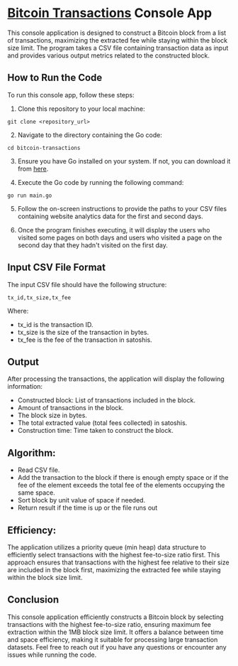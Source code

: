 # [Bitcoin Transactions](https://docs.google.com/document/d/1NgViDj9ELMuFMQDc4aOFCs2jMUkKfd9lHGViSwtFdV0/edit?usp=sharing) Console App
This console application is designed to construct a Bitcoin block from a list of transactions, maximizing the extracted fee while staying within the block size limit. The program takes a CSV file containing transaction data as input and provides various output metrics related to the constructed block.
## How to Run the Code

To run this console app, follow these steps:

1. Clone this repository to your local machine:

```
git clone <repository_url>
```

2. Navigate to the directory containing the Go code:

```
cd bitcoin-transactions
```

3. Ensure you have Go installed on your system. If not, you can download it from [here](https://golang.org/dl/).

4. Execute the Go code by running the following command:

```
go run main.go
```

5. Follow the on-screen instructions to provide the paths to your CSV files containing website analytics data for the first and second days.

6. Once the program finishes executing, it will display the users who visited some pages on both days and users who visited a page on the second day that they hadn't visited on the first day.

## Input CSV File Format
The input CSV file should have the following structure:
```
tx_id,tx_size,tx_fee
```
Where:
  - tx_id is the transaction ID.
  - tx_size is the size of the transaction in bytes.
  - tx_fee is the fee of the transaction in satoshis.

## Output
After processing the transactions, the application will display the following information:

  - Constructed block: List of transactions included in the block.
  - Amount of transactions in the block.
  - The block size in bytes.
  - The total extracted value (total fees collected) in satoshis.
  - Construction time: Time taken to construct the block.
## Algorithm:
  - Read CSV file.
  - Add the transaction to the block if there is enough empty space or if the fee of the element exceeds the total fee of the elements occupying the same space.
  - Sort block by unit value of space if needed.
  - Return result if the time is up or the file runs out
## Efficiency:
The application utilizes a priority queue (min heap) data structure to efficiently select transactions with the highest fee-to-size ratio first. This approach ensures that transactions with the highest fee relative to their size are included in the block first, maximizing the extracted fee while staying within the block size limit.
## Conclusion
This console application efficiently constructs a Bitcoin block by selecting transactions with the highest fee-to-size ratio, ensuring maximum fee extraction within the 1MB block size limit. It offers a balance between time and space efficiency, making it suitable for processing large transaction datasets. Feel free to reach out if you have any questions or encounter any issues while running the code.
